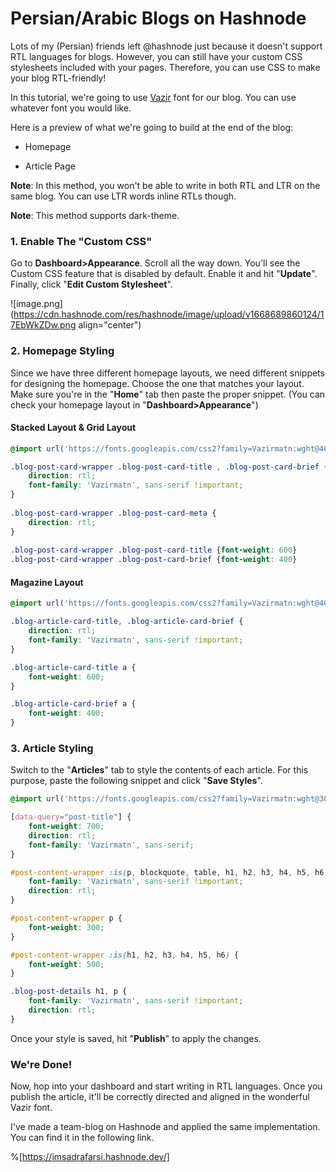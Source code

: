 # Persian/Arabic Blogs on Hashnode

Lots of my (Persian) friends left @hashnode just because it doesn't support RTL languages for blogs. However, you can still have your custom CSS stylesheets included with your pages. Therefore, you can use CSS to make your blog RTL-friendly!

In this tutorial, we're going to use [Vazir](https://fonts.google.com/specimen/Vazirmatn) font for our blog. You can use whatever font you would like.

Here is a preview of what we're going to build at the end of the blog:

*   Homepage
    
*   Article Page
    

**Note**: In this method, you won't be able to write in both RTL and LTR on the same blog. You can use LTR words inline RTLs though.

**Note**: This method supports dark-theme.

### 1\. Enable The "Custom CSS"

Go to **Dashboard&gt;Appearance**. Scroll all the way down. You'll see the Custom CSS feature that is disabled by default. Enable it and hit "**Update**". Finally, click "**Edit Custom Stylesheet**".

![image.png](https://cdn.hashnode.com/res/hashnode/image/upload/v1668689860124/17EbWkZDw.png align="center")

### 2\. Homepage Styling

Since we have three different homepage layouts, we need different snippets for designing the homepage. Choose the one that matches your layout. Make sure you're in the "**Home**" tab then paste the proper snippet. (You can check your homepage layout in "**Dashboard&gt;Appearance**")

#### Stacked Layout & Grid Layout

```css
@import url('https://fonts.googleapis.com/css2?family=Vazirmatn:wght@400;600&display=swap');

.blog-post-card-wrapper .blog-post-card-title , .blog-post-card-brief {
    direction: rtl;
    font-family: 'Vazirmatn', sans-serif !important;
}
  
.blog-post-card-wrapper .blog-post-card-meta {
    direction: rtl;
}
  
.blog-post-card-wrapper .blog-post-card-title {font-weight: 600}
.blog-post-card-wrapper .blog-post-card-brief {font-weight: 400}
```

#### Magazine Layout

```css
@import url('https://fonts.googleapis.com/css2?family=Vazirmatn:wght@400;600&display=swap');

.blog-article-card-title, .blog-article-card-brief {
    direction: rtl;
    font-family: 'Vazirmatn', sans-serif !important;
}

.blog-article-card-title a {
    font-weight: 600;
}

.blog-article-card-brief a {
    font-weight: 400;
}
```

### 3\. Article Styling

Switch to the "**Articles**" tab to style the contents of each article. For this purpose, paste the following snippet and click "**Save Styles**".

```css
@import url('https://fonts.googleapis.com/css2?family=Vazirmatn:wght@300;500;700&display=swap');

[data-query="post-title"] {
    font-weight: 700;
    direction: rtl;
    font-family: 'Vazirmatn', sans-serif;
}

#post-content-wrapper :is(p, blockquote, table, h1, h2, h3, h4, h5, h6, ul, a) {
    font-family: 'Vazirmatn', sans-serif !important;
    direction: rtl;
}

#post-content-wrapper p {
    font-weight: 300;
}

#post-content-wrapper :is(h1, h2, h3, h4, h5, h6) {
    font-weight: 500;
}

.blog-post-details h1, p {
    font-family: 'Vazirmatn', sans-serif !important;
    direction: rtl;
}
```

Once your style is saved, hit "**Publish**" to apply the changes.

### We're Done!

Now, hop into your dashboard and start writing in RTL languages. Once you publish the article, it'll be correctly directed and aligned in the wonderful Vazir font.

I've made a team-blog on Hashnode and applied the same implementation. You can find it in the following link.

%[https://imsadrafarsi.hashnode.dev/]